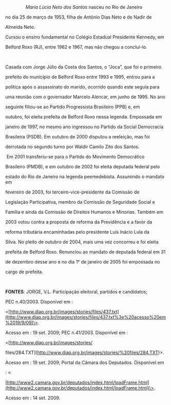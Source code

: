 

 



                *Maria Lúcia Neto dos Santos* nasceu no Rio de Janeiro

no dia 25 de março de 1953, filha de Antônio Dias Neto e de Nadir de

Almeida Neto.



Cursou o ensino fundamental no Colégio Estadual Presidente Kennedy, em

Belford Roxo (RJ), entre 1962 e 1967, mas não chegou a concluí-lo.

        



Casada com Jorge Júlio da Costa dos Santos, o “Joca”, que foi o primeiro

prefeito do município de Belford Roxo entre 1993 e 1995, entrou para a

política após o assassinato do marido, ocorrido quando este seguia para

uma reunião com o governador Marcelo Alencar, em junho de 1995. No ano

seguinte filiou-se ao Partido Progressista Brasileiro (PPB) e, em

outubro, foi eleita prefeita de Belford Roxo nessa legenda. Empossada em

janeiro de 1997, no mesmo ano ingressou no Partido da Social Democracia

Brasileira (PSDB). Em outubro de 2000 disputou a reeleição, mas foi

derrotada no segundo turno por Waldir Camilo Zito dos Santos.



 Em 2001 transferiu-se para o Partido do Movimento Democrático

Brasileiro (PMDB), e em outubro de 2002 foi eleita deputada federal pelo

estado do Rio de Janeiro na legenda peemedebista. Assumindo o mandato em

fevereiro de 2003, foi terceiro-vice-presidente da Comissão de

Legislação Participativa, membro da Comissão de Seguridade Social e

Família e ainda da Comissão de Direitos Humanos e Minorias. Também em

2003 votou contra a proposta de reforma da Previdência e a favor da

reforma tributária encaminhadas pelo presidente Luís Inácio Lula da

Silva. No pleito de outubro de 2004, mais uma vez concorreu e foi eleita

prefeita de Belford Roxo. Renunciou ao mandato de deputada federal em 31

de dezembro desse ano e no dia 1° de janeiro de 2005 foi empossada no

cargo de prefeita.



 



**FONTES**: JORGE, V.L. Participação eleitoral, partidos e candidatos;

PEC n.40/2003. Disponível em :

\<[http://www.diap.org.br/images/stories/files/437.txt](http://www.diap.org.br/images/stories/files/437.txt%3e%20acesso%20em%2019/9/09)\>.

Acesso em : 19 set. 2009; PEC n.41/2003. Disponível em :

\<[http://www.diap.org.br/images/stories/

files/284.TXT](http://www.diap.org.br/images/stories/%20files/284.TXT)\>.

Acesso em : 19 set. 2009; Portal da Câmara dos Deputados. Disponível em

: \<

[http://www2.camara.gov.br/deputados/index.html/loadFrame.html](http://www2.camara.gov.br/deputados/index.html/loadFrame.html)\>.

Acesso em : 14 set. 2009.

